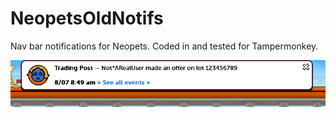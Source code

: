 # NeopetsOldNotifs
Nav bar notifications for Neopets. Coded in and tested for Tampermonkey.

![github.com](https://raw.githubusercontent.com/JustDownloadin/NeopetsOldNotifs/main/lib/example-first-version.png)
